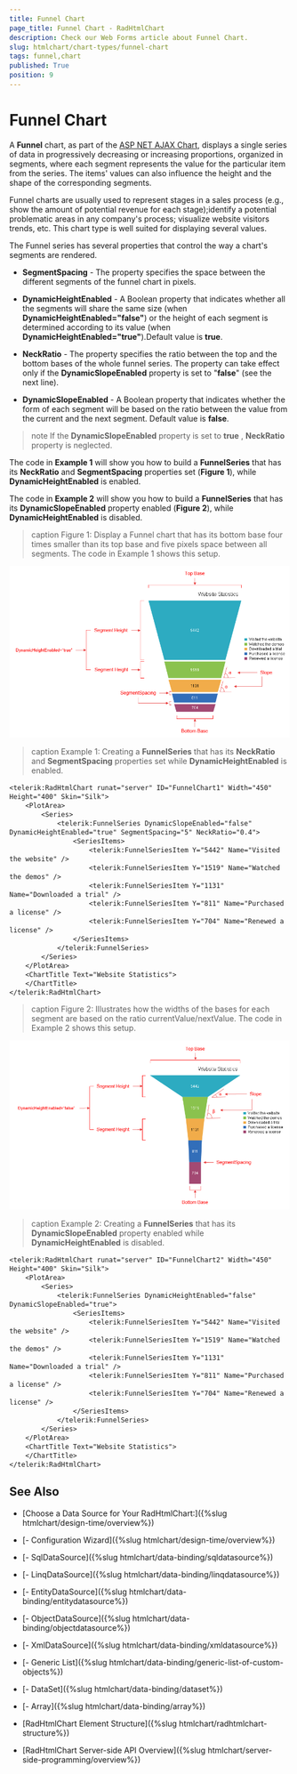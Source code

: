 ```yaml
---
title: Funnel Chart
page_title: Funnel Chart - RadHtmlChart
description: Check our Web Forms article about Funnel Chart.
slug: htmlchart/chart-types/funnel-chart
tags: funnel,chart
published: True
position: 9
---
```


# Funnel Chart

A **Funnel** chart, as part of the [ASP NET AJAX Chart](https://www.telerik.com/products/aspnet-ajax/html-chart.aspx), displays a single series of data in progressively decreasing or increasing proportions, organized in segments, where each segment represents the value for the particular item from the series. The items' values can also influence the height and the shape of the corresponding segments.

Funnel charts are usually used to represent stages in a sales process (e.g., show the amount of potential revenue for each stage);identify a potential problematic areas in any company's process; visualize website visitors trends, etc. This chart type is well suited for displaying several values.

The Funnel series has several properties that control the way a chart's segments are rendered.

* **SegmentSpacing** - The property specifies the space between the different segments of the funnel chart in pixels.

* **DynamicHeightEnabled** - A Boolean property that indicates whether all the segments will share the same size (when **DynamicHeightEnabled="false"**) or the height of each segment is determined according to its value (when **DynamicHeightEnabled="true"**).Default value is **true**.

* **NeckRatio** - The property specifies the ratio between the top and the bottom bases of the whole funnel series. The property can take effect only if the **DynamicSlopeEnabled** property is set to "**false**" (see the next line).

* **DynamicSlopeEnabled** - A Boolean property that indicates whether the form of each segment will be based on the ratio between the value from the current and the next segment. Default value is **false**.

>note If the **DynamicSlopeEnabled** property is set to **true** , **NeckRatio** property is neglected.

The code in **Example 1** will show you how to build a **FunnelSeries** that has its **NeckRatio** and **SegmentSpacing** properties set (**Figure 1**), while **DynamicHeightEnabled** is enabled.

The code in **Example 2** will show you how to build a **FunnelSeries** that has its **DynamicSlopeEnabled** property enabled (**Figure 2**), while **DynamicHeightEnabled** is disabled.

>caption Figure 1: Display a Funnel chart that has its bottom base four times smaller than its top base and five pixels space between all segments. The code in	Example 1 shows this setup.

![htmlchart-funnel-simple-example 1](images/htmlchart-funnel-simple-example1.png)

>caption Example 1: Creating a **FunnelSeries** that has its **NeckRatio** and **SegmentSpacing** properties set while **DynamicHeightEnabled** is enabled.

````ASP.NET
<telerik:RadHtmlChart runat="server" ID="FunnelChart1" Width="450" Height="400" Skin="Silk">
	<PlotArea>
		<Series>
			<telerik:FunnelSeries DynamicSlopeEnabled="false" DynamicHeightEnabled="true" SegmentSpacing="5" NeckRatio="0.4">
				<SeriesItems>
					<telerik:FunnelSeriesItem Y="5442" Name="Visited the website" />
					<telerik:FunnelSeriesItem Y="1519" Name="Watched the demos" />
					<telerik:FunnelSeriesItem Y="1131" Name="Downloaded a trial" />
					<telerik:FunnelSeriesItem Y="811" Name="Purchased a license" />
					<telerik:FunnelSeriesItem Y="704" Name="Renewed a license" />
				</SeriesItems>
			</telerik:FunnelSeries>
		</Series>
	</PlotArea>
	<ChartTitle Text="Website Statistics">
	</ChartTitle>
</telerik:RadHtmlChart>
````

>caption Figure 2: Illustrates how the widths of the bases for each segment are based on the ratio currentValue/nextValue. The code in	Example 2 shows this setup.

![htmlchart-funnel-simple-example 2](images/htmlchart-funnel-simple-example2.png)

>caption Example 2: Creating a **FunnelSeries** that has its **DynamicSlopeEnabled** property enabled while **DynamicHeightEnabled** is disabled.

````ASP.NET
<telerik:RadHtmlChart runat="server" ID="FunnelChart2" Width="450" Height="400" Skin="Silk">
	<PlotArea>
		<Series>
			<telerik:FunnelSeries DynamicHeightEnabled="false" DynamicSlopeEnabled="true">
				<SeriesItems>
					<telerik:FunnelSeriesItem Y="5442" Name="Visited the website" />
					<telerik:FunnelSeriesItem Y="1519" Name="Watched the demos" />
					<telerik:FunnelSeriesItem Y="1131" Name="Downloaded a trial" />
					<telerik:FunnelSeriesItem Y="811" Name="Purchased a license" />
					<telerik:FunnelSeriesItem Y="704" Name="Renewed a license" />
				</SeriesItems>
			</telerik:FunnelSeries>
		</Series>
	</PlotArea>
	<ChartTitle Text="Website Statistics">
	</ChartTitle>
</telerik:RadHtmlChart>
````

## See Also

 * [Choose a Data Source for Your RadHtmlChart:]({%slug htmlchart/design-time/overview%})

 * [- Configuration Wizard]({%slug htmlchart/design-time/overview%})

 * [- SqlDataSource]({%slug htmlchart/data-binding/sqldatasource%})

 * [- LinqDataSource]({%slug htmlchart/data-binding/linqdatasource%})

 * [- EntityDataSource]({%slug htmlchart/data-binding/entitydatasource%})

 * [- ObjectDataSource]({%slug htmlchart/data-binding/objectdatasource%})

 * [- XmlDataSource]({%slug htmlchart/data-binding/xmldatasource%})

 * [- Generic List]({%slug htmlchart/data-binding/generic-list-of-custom-objects%})

 * [- DataSet]({%slug htmlchart/data-binding/dataset%})

 * [- Array]({%slug htmlchart/data-binding/array%})

 * [RadHtmlChart Element Structure]({%slug htmlchart/radhtmlchart-structure%})

 * [RadHtmlChart Server-side API Overview]({%slug htmlchart/server-side-programming/overview%})
